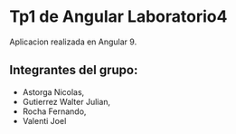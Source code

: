 # Tp1 de Angular Laboratorio4

Aplicacion realizada en Angular 9.

## Integrantes del grupo:

* Astorga Nicolas,
* Gutierrez Walter Julian,
* Rocha Fernando,
* Valenti Joel
